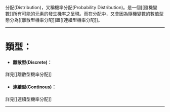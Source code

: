 分配(Distribution)，又稱機率分配(Probability Distribution)。是一個[[隨機變數]]所有可能的元素的發生機率之呈現。而在分配中，又會因為隨機變數的數值型態分為[[離散型機率分配]]跟[[連續型機率分配]]。
- - -
# 類型：
- #### 離散型(Discrete)：
詳見[[離散型機率分配]]
- #### 連續型(Continous)：
詳見[[連續型機率分配]]
- - -
